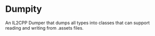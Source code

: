 # Dumpity
An IL2CPP Dumper that dumps all types into classes that can support reading and writing from .assets files.
